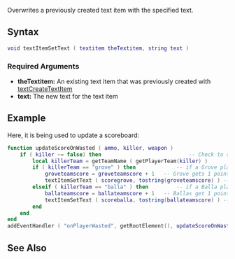 Overwrites a previously created text item with the specified text.

Syntax
------

``` lua
void textItemSetText ( textitem theTextitem, string text )
```

### Required Arguments

-   **theTextitem:** An existing text item that was previously created with [textCreateTextItem](/docs/textcreatetextitem.md "wikilink")
-   **text:** The new text for the text item

Example
-------

Here, it is being used to update a scoreboard:

``` lua
function updateScoreOnWasted ( ammo, killer, weapon )
    if ( killer ~= false) then                            -- Check to see if anything killed the player
        local killerTeam = getTeamName ( getPlayerTeam(killer) )
        if ( killerTeam == "grove" ) then             -- if a Grove player scored the kill
            groveteamscore = groveteamscore + 1   -- Grove gets 1 point
            textItemSetText ( scoregrove, tostring(groveteamscore) ) -- Update scoreboard.
        elseif ( killerTeam == "balla" ) then         -- if a Balla player scored the kill
            ballateamscore = ballateamscore + 1   -- Ballas get 1 point
            textItemSetText ( scoreballa, tostring(ballateamscore) ) -- Update scoreboard.
        end
    end
end
addEventHandler ( "onPlayerWasted", getRootElement(), updateScoreOnWasted )
```

See Also
--------
